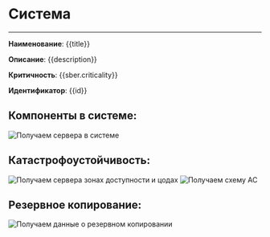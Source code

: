 # Система
***
**Наименование**: {{title}}

**Описание**: {{description}}

**Критичность**:
{{sber.criticality}}

**Идентификатор**:
{{id}}

## Компоненты в системе:
![Получаем сервера в системе](@entity/seaf.ta.reverse.cloud_ru.advanced.systems/components?id={{id}})

## Катастрофоустойчивость:
![Получаем сервера зонах доступности и цодах](@entity/seaf.ta.reverse.cloud_ru.advanced.systems/systems_az?id={{id}})
![Получаем схему АС](@entity/seaf.ta.reverse.cloud_ru.advanced.systems/systems_az_diagram?id={{id}})


## Резервное копирование:
![Получаем данные о резервном копировании](@entity/seaf.ta.reverse.cloud_ru.advanced.systems/systems_backup?id={{id}})
